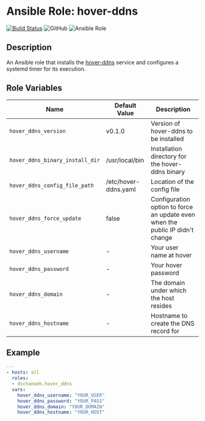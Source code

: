 # Ansible Role: hover-ddns


[![Build Status](https://travis-ci.com/dschanoeh/ansible-hover-ddns.svg?branch=master)](https://travis-ci.com/github/dschanoeh/ansible-hover-ddns)
![GitHub](https://img.shields.io/github/license/dschanoeh/ansible-hover-ddns)
![Ansible Role](https://img.shields.io/ansible/role/48002)

## Description
An Ansible role that installs the [hover-ddns]([a](https://github.com/dschanoeh/hover-ddns)) service and configures a systemd timer for its execution.

## Role Variables

| Name           | Default Value | Description                        |
| -------------- | ------------- | -----------------------------------|
| `hover_ddns_version` | v0.1.0 | Version of hover-ddns to be installed |
| `hover_ddns_binary_install_dir` | /usr/local/bin | Installation directory for the hover-ddns binary |
| `hover_ddns_config_file_path` | /etc/hover-ddns.yaml | Location of the config file |
| `hover_ddns_force_update` | false | Configuration option to force an update even when the public IP didn't change |
| `hover_ddns_username` | - | Your user name at hover |
| `hover_ddns_password` | - | Your hover password |
| `hover_ddns_domain` | - | The domain under which the host resides |
| `hover_ddns_hostname` | - | Hostname to create the DNS record for |

## Example

```yaml
---
- hosts: all
  roles:
  - dschanoeh.hover_ddns
  vars:
    hover_ddns_username: "YOUR_USER"
    hover_ddns_password: "YOUR_PASS"
    hover_ddns_domain: "YOUR_DOMAIN"
    hover_ddns_hostname: "YOUR_HOST"
```
